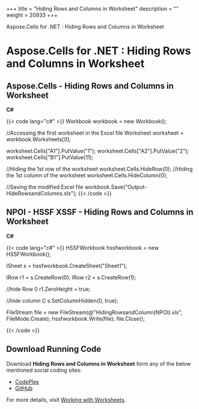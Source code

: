 +++
title = "Hiding Rows and Columns in Worksheet" 
description = "" 
weight = 20933 
+++

Aspose.Cells for .NET : Hiding Rows and Columns in Worksheet  

# Aspose.Cells for .NET : Hiding Rows and Columns in Worksheet


## Aspose.Cells - Hiding Rows and Columns in Worksheet

**C#**

{{< code lang="c#" >}}
Workbook workbook = new Workbook();

//Accessing the first worksheet in the Excel file
Worksheet worksheet = workbook.Worksheets[0];

worksheet.Cells["A1"].PutValue("1");
worksheet.Cells["A2"].PutValue("2");
worksheet.Cells["B1"].PutValue(11);

//Hiding the 1st row of the worksheet
worksheet.Cells.HideRow(0);
//Hiding the 1st column of the worksheet
worksheet.Cells.HideColumn(0);

//Saving the modified Excel file
workbook.Save("Output-HideRowsandColumns.xls");
{{< /code >}}

## NPOI - HSSF XSSF - Hiding Rows and Columns in Worksheet

**C#**

{{< code lang="c#" >}}
HSSFWorkbook hssfworkbook = new HSSFWorkbook();

ISheet s = hssfworkbook.CreateSheet("Sheet1");

IRow r1 = s.CreateRow(0);
IRow r2 = s.CreateRow(1);

//hide Row 0
r1.ZeroHeight = true;

//hide column C
s.SetColumnHidden(0, true);

FileStream file = new FileStream(@"HidingRowsandColumn(NPOI).xls", FileMode.Create);
hssfworkbook.Write(file);
file.Close();

{{< /code >}}

## Download Running Code

Download **Hiding Rows and Columns in Worksheet** form any of the below mentioned social coding sites:

*   [CodePlex](https://asposecellsnpoi.codeplex.com/downloads/get/1565291)
*   [GitHub](https://github.com/aspose-cells/Aspose.Cells-for-.NET/releases/download/Aspose.Cells_Vs_NPOI_HWPF_and_XWPF_v1.3/Hiding.Rows.and.Columns.zip)

For more details, visit [Working with Worksheets](http://www.aspose.com/docs/display/cellsnet/Working+with+Worksheets).

